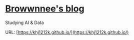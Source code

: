 # [Browwnnee's blog](https://khj1212k.github.io/)

Studying AI & Data

URL: [https://khj1212k.github.io/](https://khj1212k.github.io/)
